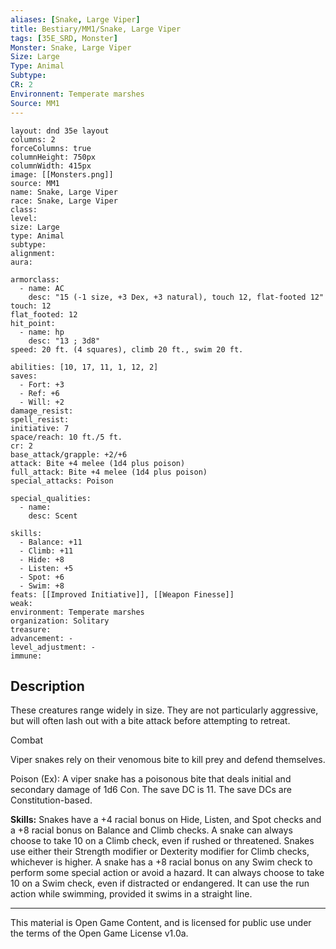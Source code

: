```yaml
---
aliases: [Snake, Large Viper]
title: Bestiary/MM1/Snake, Large Viper
tags: [35E_SRD, Monster]
Monster: Snake, Large Viper
Size: Large
Type: Animal
Subtype: 
CR: 2
Environnent: Temperate marshes
Source: MM1
---
```


```statblock
layout: dnd 35e layout
columns: 2
forceColumns: true
columnHeight: 750px
columnWidth: 415px
image: [[Monsters.png]]
source: MM1
name: Snake, Large Viper
race: Snake, Large Viper
class: 
level: 
size: Large
type: Animal
subtype: 
alignment: 
aura: 

armorclass:
  - name: AC
    desc: "15 (-1 size, +3 Dex, +3 natural), touch 12, flat-footed 12"
touch: 12
flat_footed: 12
hit_point:
  - name: hp
    desc: "13 ; 3d8"
speed: 20 ft. (4 squares), climb 20 ft., swim 20 ft.

abilities: [10, 17, 11, 1, 12, 2]
saves:
  - Fort: +3
  - Ref: +6
  - Will: +2
damage_resist: 
spell_resist: 
initiative: 7
space/reach: 10 ft./5 ft.
cr: 2
base_attack/grapple: +2/+6
attack: Bite +4 melee (1d4 plus poison)
full_attack: Bite +4 melee (1d4 plus poison)
special_attacks: Poison

special_qualities:
  - name: 
    desc: Scent

skills:
  - Balance: +11
  - Climb: +11
  - Hide: +8
  - Listen: +5
  - Spot: +6
  - Swim: +8
feats: [[Improved Initiative]], [[Weapon Finesse]]
weak: 
environment: Temperate marshes
organization: Solitary
treasure: 
advancement: -
level_adjustment: -
immune: 
```

## Description

<p>These creatures range widely in size. They are not particularly aggressive, but will often lash out with a bite attack before attempting to retreat.</p>
<p>Combat</p>
<p>Viper snakes rely on their venomous bite to kill prey and defend themselves.</p>
<p>Poison (Ex): A viper snake has a poisonous bite that deals initial and secondary damage of 1d6 Con. The save DC is 11. The save DCs are Constitution-based.</p>
<p>
            <b>Skills:</b> Snakes have a +4 racial bonus on Hide, Listen, and Spot checks and a +8 racial bonus on Balance and Climb checks. A snake can always choose to take 10 on a Climb check, even if rushed or threatened. Snakes use either their Strength modifier or Dexterity modifier for Climb checks, whichever is higher. A snake has a +8 racial bonus on any Swim check to perform some special action or avoid a hazard. It can always choose to take 10 on a Swim check, even if distracted or endangered. It can use the run action while swimming, provided it swims in a straight line.</p>

---

This material is Open Game Content, and is licensed for public use under
the terms of the Open Game License v1.0a.
